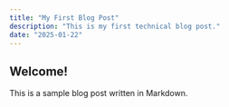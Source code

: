 ```yaml
---
title: "My First Blog Post"
description: "This is my first technical blog post."
date: "2025-01-22"
---
```


## Welcome!

This is a sample blog post written in Markdown.

